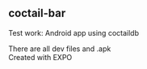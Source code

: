 ## coctail-bar

Test work: Android app using coctaildb

There are all dev files and .apk  
Created with EXPO
